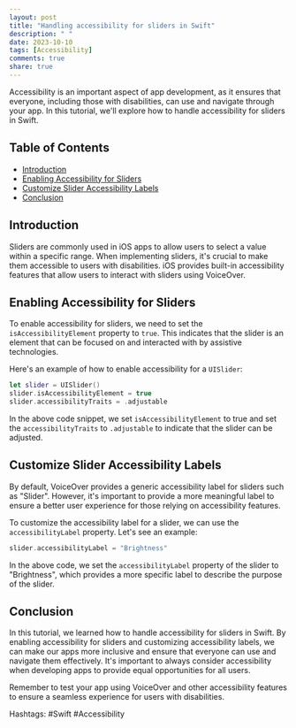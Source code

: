 ```yaml
---
layout: post
title: "Handling accessibility for sliders in Swift"
description: " "
date: 2023-10-10
tags: [Accessibility]
comments: true
share: true
---
```


Accessibility is an important aspect of app development, as it ensures that everyone, including those with disabilities, can use and navigate through your app. In this tutorial, we'll explore how to handle accessibility for sliders in Swift.

## Table of Contents
- [Introduction](#introduction)
- [Enabling Accessibility for Sliders](#enabling-accessibility-for-sliders)
- [Customize Slider Accessibility Labels](#customize-slider-accessibility-labels)
- [Conclusion](#conclusion)

## Introduction

Sliders are commonly used in iOS apps to allow users to select a value within a specific range. When implementing sliders, it's crucial to make them accessible to users with disabilities. iOS provides built-in accessibility features that allow users to interact with sliders using VoiceOver.

## Enabling Accessibility for Sliders

To enable accessibility for sliders, we need to set the `isAccessibilityElement` property to `true`. This indicates that the slider is an element that can be focused on and interacted with by assistive technologies.

Here's an example of how to enable accessibility for a `UISlider`:

```swift
let slider = UISlider()
slider.isAccessibilityElement = true
slider.accessibilityTraits = .adjustable
```

In the above code snippet, we set `isAccessibilityElement` to true and set the `accessibilityTraits` to `.adjustable` to indicate that the slider can be adjusted.

## Customize Slider Accessibility Labels

By default, VoiceOver provides a generic accessibility label for sliders such as "Slider". However, it's important to provide a more meaningful label to ensure a better user experience for those relying on accessibility features.

To customize the accessibility label for a slider, we can use the `accessibilityLabel` property. Let's see an example:

```swift
slider.accessibilityLabel = "Brightness"
```

In the above code, we set the `accessibilityLabel` property of the slider to "Brightness", which provides a more specific label to describe the purpose of the slider.

## Conclusion

In this tutorial, we learned how to handle accessibility for sliders in Swift. By enabling accessibility for sliders and customizing accessibility labels, we can make our apps more inclusive and ensure that everyone can use and navigate them effectively. It's important to always consider accessibility when developing apps to provide equal opportunities for all users.

Remember to test your app using VoiceOver and other accessibility features to ensure a seamless experience for users with disabilities.

Hashtags: #Swift #Accessibility
